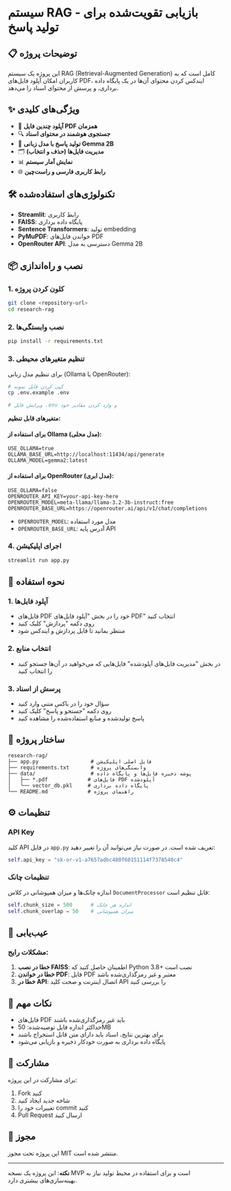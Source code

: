 # سیستم RAG - بازیابی تقویت‌شده برای تولید پاسخ

## 📋 توضیحات پروژه

این پروژه یک سیستم RAG (Retrieval-Augmented Generation) کامل است که به کاربران امکان آپلود فایل‌های PDF، ایندکس کردن محتوای آن‌ها در یک پایگاه داده برداری، و پرسش از محتوای اسناد را می‌دهد.

## ✨ ویژگی‌های کلیدی

- 📁 **آپلود چندین فایل PDF همزمان**
- 🔍 **جستجوی هوشمند در محتوای اسناد**
- 🧠 **تولید پاسخ با مدل زبانی Gemma 2B**
- 🗂️ **مدیریت فایل‌ها (حذف و انتخاب)**
- 📊 **نمایش آمار سیستم**
- 🌐 **رابط کاربری فارسی و راست‌چین**

## 🛠️ تکنولوژی‌های استفاده‌شده

- **Streamlit**: رابط کاربری
- **FAISS**: پایگاه داده برداری
- **Sentence Transformers**: تولید embedding
- **PyMuPDF**: خواندن فایل‌های PDF
- **OpenRouter API**: دسترسی به مدل Gemma 2B

## 📦 نصب و راه‌اندازی

### 1. کلون کردن پروژه
```bash
git clone <repository-url>
cd research-rag
```

### 2. نصب وابستگی‌ها
```bash
pip install -r requirements.txt
```

### 3. تنظیم متغیرهای محیطی
برای تنظیم مدل زبانی (Ollama یا OpenRouter):

```bash
# کپی کردن فایل نمونه
cp .env.example .env

# ویرایش فایل .env و وارد کردن مقادیر خود
```

**متغیرهای قابل تنظیم:**

#### برای استفاده از Ollama (مدل محلی):
```env
USE_OLLAMA=true
OLLAMA_BASE_URL=http://localhost:11434/api/generate
OLLAMA_MODEL=gemma2:latest
```

#### برای استفاده از OpenRouter (مدل ابری):
```env
USE_OLLAMA=false
OPENROUTER_API_KEY=your-api-key-here
OPENROUTER_MODEL=meta-llama/llama-3.2-3b-instruct:free
OPENROUTER_BASE_URL=https://openrouter.ai/api/v1/chat/completions
```
- `OPENROUTER_MODEL`: مدل مورد استفاده
- `OPENROUTER_BASE_URL`: آدرس پایه API

### 4. اجرای اپلیکیشن
```bash
streamlit run app.py
```

## 🚀 نحوه استفاده

### 1. آپلود فایل‌ها
- فایل‌های PDF خود را در بخش "آپلود فایل‌های PDF" انتخاب کنید
- روی دکمه "پردازش" کلیک کنید
- منتظر بمانید تا فایل پردازش و ایندکس شود

### 2. انتخاب منابع
- در بخش "مدیریت فایل‌های آپلودشده" فایل‌هایی که می‌خواهید در آن‌ها جستجو کنید را انتخاب کنید

### 3. پرسش از اسناد
- سؤال خود را در باکس متنی وارد کنید
- روی دکمه "جستجو و پاسخ" کلیک کنید
- پاسخ تولیدشده و منابع استفاده‌شده را مشاهده کنید

## 📁 ساختار پروژه

```
research-rag/
├── app.py                 # فایل اصلی اپلیکیشن
├── requirements.txt       # وابستگی‌های پروژه
├── data/                  # پوشه ذخیره فایل‌ها و پایگاه داده
│   ├── *.pdf             # فایل‌های PDF آپلودشده
│   └── vector_db.pkl     # پایگاه داده برداری
└── README.md             # راهنمای پروژه
```

## ⚙️ تنظیمات

### API Key
کلید API در فایل `app.py` تعریف شده است. در صورت نیاز می‌توانید آن را تغییر دهید:

```python
self.api_key = "sk-or-v1-a7657adbc480f60151114f7378540c4"
```

### تنظیمات چانک
اندازه چانک‌ها و میزان همپوشانی در کلاس `DocumentProcessor` قابل تنظیم است:

```python
self.chunk_size = 500      # اندازه هر چانک
self.chunk_overlap = 50    # میزان همپوشانی
```

## 🔧 عیب‌یابی

### مشکلات رایج:

1. **خطا در نصب FAISS**: اطمینان حاصل کنید که Python 3.8+ نصب است
2. **خطا در خواندن PDF**: فایل PDF معتبر و غیر رمزگذاری‌شده باشد
3. **خطا در API**: اتصال اینترنت و صحت کلید API را بررسی کنید

## 📝 نکات مهم

- فایل‌های PDF باید غیر رمزگذاری‌شده باشند
- حداکثر اندازه فایل توصیه‌شده: 50MB
- برای بهترین نتایج، اسناد باید دارای متن قابل استخراج باشند
- پایگاه داده برداری به صورت خودکار ذخیره و بازیابی می‌شود

## 🤝 مشارکت

برای مشارکت در این پروژه:
1. Fork کنید
2. شاخه جدید ایجاد کنید
3. تغییرات خود را commit کنید
4. Pull Request ارسال کنید

## 📄 مجوز

این پروژه تحت مجوز MIT منتشر شده است.

---

**نکته**: این پروژه یک نسخه MVP است و برای استفاده در محیط تولید نیاز به بهینه‌سازی‌های بیشتری دارد.